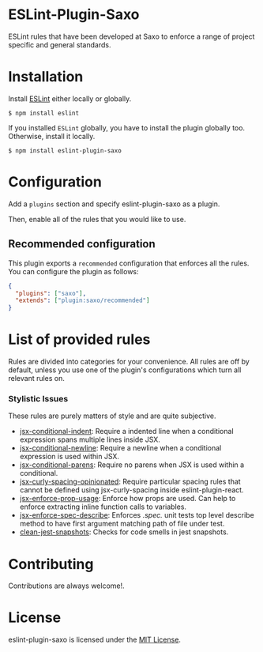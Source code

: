 ESLint-Plugin-Saxo
==================

ESLint rules that have been developed at Saxo to enforce a range of project specific and general standards.

# Installation

Install [ESLint](https://www.github.com/eslint/eslint) either locally or globally.

    $ npm install eslint

If you installed `ESLint` globally, you have to install the plugin globally too. Otherwise, install it locally.

    $ npm install eslint-plugin-saxo

# Configuration

Add a `plugins` section and specify eslint-plugin-saxo as a plugin.

Then, enable all of the rules that you would like to use.

## Recommended configuration
This plugin exports a `recommended` configuration that enforces all the rules. You can configure the plugin as follows:

```json
{
  "plugins": ["saxo"],
  "extends": ["plugin:saxo/recommended"]
}
```
# List of provided rules
Rules are divided into categories for your convenience. All rules are off by default, unless you use one of the plugin's configurations which turn all relevant rules on.

### Stylistic Issues
These rules are purely matters of style and are quite subjective.
* [jsx-conditional-indent](docs/rules/jsx-conditional-indent.md): Require a indented line when a conditional expression spans multiple lines inside JSX.
* [jsx-conditional-newline](docs/rules/jsx-conditional-newline.md): Require a newline when a conditional expression is used within JSX.
* [jsx-conditional-parens](docs/rules/jsx-conditional-parens.md): Require no parens when JSX is used within a conditional.
* [jsx-curly-spacing-opinionated](docs/rules/jsx-curly-spacing-opinionated.md): Require particular spacing rules that cannot be defined using jsx-curly-spacing inside eslint-plugin-react.
* [jsx-enforce-prop-usage](docs/rules/jsx-enforce-prop-usage.md): Enforce how props are used. Can help to enforce extracting inline function calls to variables.
* [jsx-enforce-spec-describe](docs/rules/jsx-enforce-spec-describe.md): Enforces *.spec.* unit tests top level describe method to have first argument matching path of file under test.
* [clean-jest-snapshots](docs/rules/clean-jest-snapshots.md): Checks for code smells in jest snapshots.

# Contributing
Contributions are always welcome!.

# License

eslint-plugin-saxo is licensed under the [MIT License](http://www.opensource.org/licenses/mit-license.php).
